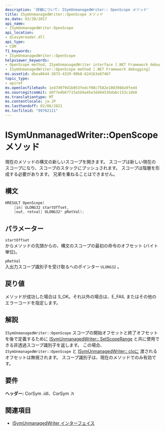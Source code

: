 ```yaml
---
description: '詳細について: ISymUnmanagedWriter:: OpenScope メソッド'
title: ISymUnmanagedWriter::OpenScope メソッド
ms.date: 03/30/2017
api_name:
- ISymUnmanagedWriter.OpenScope
api_location:
- diasymreader.dll
api_type:
- COM
f1_keywords:
- ISymUnmanagedWriter::OpenScope
helpviewer_keywords:
- OpenScope method, ISymUnmanagedWriter interface [.NET Framework debugging]
- ISymUnmanagedWriter::OpenScope method [.NET Framework debugging]
ms.assetid: dbea0644-3873-4329-90b8-624163e87467
topic_type:
- apiref
ms.openlocfilehash: 1e47d97941b053fedcf08c7582e1083988a9fed4
ms.sourcegitcommit: ddf7edb67715a5b9a45e3dd44536dabc153c1de0
ms.translationtype: MT
ms.contentlocale: ja-JP
ms.lasthandoff: 02/06/2021
ms.locfileid: "99762111"
---
```

# <a name="isymunmanagedwriteropenscope-method"></a>ISymUnmanagedWriter::OpenScope メソッド

現在のメソッドの構文の新しいスコープを開きます。 スコープは新しい現在のスコープになり、スコープのスタックにプッシュされます。 スコープは階層を形成する必要があります。 兄弟を重ねることはできません。  
  
## <a name="syntax"></a>構文  
  
```cpp  
HRESULT OpenScope(  
    [in] ULONG32 startOffset,  
    [out, retval] ULONG32* pRetVal);  
```  
  
## <a name="parameters"></a>パラメーター  

 `startOffset`  
 からメソッドの先頭からの、構文のスコープの最初の命令のオフセット (バイト単位)。  
  
 `pRetVal`  
 入出力スコープ識別子を受け取るへのポインター `ULONG32` 。  
  
## <a name="return-value"></a>戻り値  

 メソッドが成功した場合は S_OK。それ以外の場合は、E_FAIL またはその他のエラーコードを指定します。  
  
## <a name="remarks"></a>解説  

 `ISymUnmanagedWriter::OpenScope` スコープの開始オフセットと終了オフセットを後で定義するために [ISymUnmanagedWriter:: SetScopeRange](isymunmanagedwriter-setscoperange-method.md) と共に使用できる非透過スコープ識別子を返します。 この場合、 `ISymUnmanagedWriter::OpenScope` と [ISymUnmanagedWriter:: cloに](isymunmanagedwriter-closescope-method.md) 渡されるオフセットは無視されます。 スコープ識別子は、現在のメソッドでのみ有効です。  
  
## <a name="requirements"></a>要件  

 **ヘッダー:** CorSym .idl、CorSym .h  
  
## <a name="see-also"></a>関連項目

- [ISymUnmanagedWriter インターフェイス](isymunmanagedwriter-interface.md)
